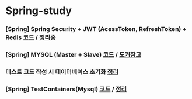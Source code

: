 # Spring-study

### [Spring] Spring Security + JWT (AcessToken, RefreshToken) + Redis [코드](https://github.com/jsjune/Spring-study/tree/master/jwtRefreshToken) / [정리중](https://jeongburgger.notion.site/Spring-Security-JWT-AcessToken-RefreshToken-51b620d01618454e93d1618c65e79f19)

### [Spring] MYSQL (Master + Slave) [코드](https://github.com/jsjune/Spring-study/tree/master/mysql-master-slave) / [도커참고](https://jeongburgger.notion.site/Spring-Boot-Mysql-Master-Slave-7c6ee6370c794fe9b32084e25fc0221c)
### 테스트 코드 작성 시 데이터베이스 초기화 [정리](https://jeongburgger.notion.site/48def4f20fcb4645888ddc731ed18a25)
### [Spring] TestContainers(Mysql) [코드](https://github.com/jsjune/Spring-study/tree/master/testcontainers) / [정리](https://jeongburgger.notion.site/Spring-Boot-TestContainers-Mysql-229363fa9d1a49fe8163bcd2a013d18d)
